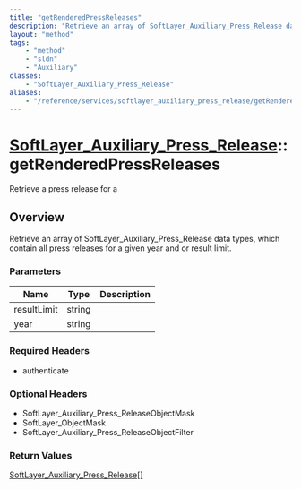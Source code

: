 ```yaml
---
title: "getRenderedPressReleases"
description: "Retrieve an array of SoftLayer_Auxiliary_Press_Release data types, which contain all press releases for a given year and... "
layout: "method"
tags:
    - "method"
    - "sldn"
    - "Auxiliary"
classes:
    - "SoftLayer_Auxiliary_Press_Release"
aliases:
    - "/reference/services/softlayer_auxiliary_press_release/getRenderedPressReleases"
---
```

# [SoftLayer_Auxiliary_Press_Release](/reference/services/SoftLayer_Auxiliary_Press_Release)::getRenderedPressReleases

Retrieve a press release for a


## Overview 
Retrieve an array of SoftLayer_Auxiliary_Press_Release data types, which contain all press releases for a given year and or result limit. 

### Parameters 
|Name | Type | Description |
| --- | --- | --- |
|resultLimit| string| |
|year| string| |


### Required Headers
* authenticate

### Optional Headers
* SoftLayer_Auxiliary_Press_ReleaseObjectMask
* SoftLayer_ObjectMask
* SoftLayer_Auxiliary_Press_ReleaseObjectFilter

### Return Values
<a href='/reference/datatypes/SoftLayer_Auxiliary_Press_Release'>SoftLayer_Auxiliary_Press_Release[] </a>

